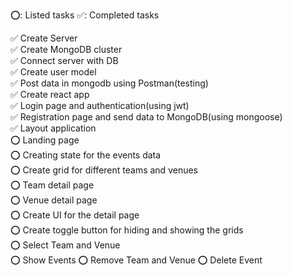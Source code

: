 ⭕: Listed tasks ✅: Completed tasks

✅ Create Server  
✅ Create MongoDB cluster  
✅ Connect server with DB  
✅ Create user model  
✅ Post data in mongodb using Postman(testing)  
✅ Create react app  
✅ Login page and authentication(using jwt)  
✅ Registration page and send data to MongoDB(using mongoose)  
✅ Layout application   
⭕ Landing page  
⭕ Creating state for the events data  
⭕ Create grid for different teams and venues   
⭕ Team detail page   
⭕ Venue detail page     
⭕ Create UI for the detail page   
⭕ Create toggle button for hiding and showing the grids  
⭕ Select Team and Venue  
⭕ Show Events
⭕ Remove Team and Venue 
⭕ Delete Event

